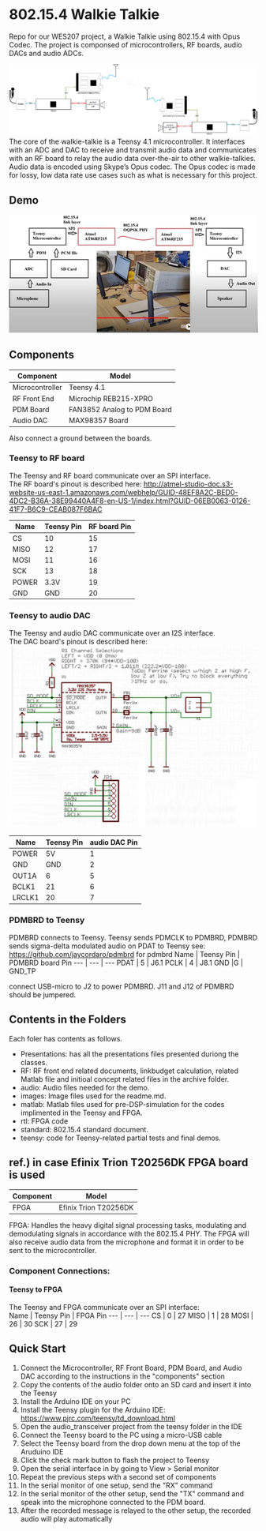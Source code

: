 # 802.15.4 Walkie Talkie
Repo for our WES207 project, a Walkie Talkie using 802.15.4 with Opus Codec. The project is componsed of microcontrollers, RF boards, audio DACs and audio ADCs.  
  
<img src="./images/block_diagram.png">
The core of the walkie-talkie is a Teensy 4.1 microcontroller. It interfaces with an ADC and DAC to receive and transmit audio data and communicates with an RF board to relay the audio data over-the-air to other walkie-talkies.      
Audio data is encoded using Skype’s Opus codec. The Opus codec is made for lossy, low data rate use cases such as what is necessary for this project.

## Demo 
[![Watch the video](./images/WES207-cus3.jpg)](https://youtu.be/dY7u8uQI70k)

## Components
Component | Model 
--- | ---
Microcontroller | Teensy 4.1
RF Front End    | Microchip REB215-XPRO
PDM Board       | FAN3852 Analog to PDM Board
Audio DAC       | MAX98357 Board


Also connect a ground between the boards.  

### Teensy to RF board
The Teensy and RF board communicate over an SPI interface.  
The RF board's pinout is described here: http://atmel-studio-doc.s3-website-us-east-1.amazonaws.com/webhelp/GUID-48EF8A2C-BED0-4DC2-B36A-38E99440A4F8-en-US-1/index.html?GUID-06EB0063-0126-41F7-B6C9-CEAB087F6BAC

Name | Teensy Pin | RF board Pin 
--- | --- | --- 
CS | 10 | 15
MISO | 12 | 17
MOSI | 11 | 16
SCK | 13 | 18
POWER | 3.3V | 19
GND | GND | 20

### Teensy to audio DAC
The Teensy and audio DAC communicate over an I2S interface.  
The DAC board's pinout is described here: <img src="./images/audio_DAC.png">

Name | Teensy Pin | audio DAC Pin 
--- | --- | --- 
POWER | 5V | 1
GND | GND | 2
OUT1A | 6 | 5
BCLK1 | 21 | 6
LRCLK1 | 20 | 7

### PDMBRD to Teensy
PDMBRD connects to Teensy.  Teensy sends PDMCLK to PDMBRD, PDMBRD sends sigma-delta modulated audio on PDAT to Teensy
see: https://github.com/jaycordaro/pdmbrd for pdmbrd
Name | Teensy Pin | PDMBRD board Pin 
--- | --- | --- 
PDAT | 5   | J6.1
PCLK | 4    | J8.1
GND  |G    | GND_TP

connect USB-micro to J2 to power PDMBRD.  J11 and J12 of PDMBRD should be jumpered.





## Contents in the Folders
Each foler has contents as follows.
- Presentations: has all the presentations files presented duriong the classes.
- RF: RF front end related documents, linkbudget calculation, related Matlab file and initioal concept related files in the archive folder.  
- audio: Audio files needed for the demo.
- images: Image files used for the readme.md.
- matlab: Matlab files used for pre-DSP-simulation for the codes implimented in the Teensy and FPGA. 
- rtl: FPGA code
- standard: 802.15.4 standard document.
- teensy: code for Teensy-related partial tests and final demos.




## ref.) in case Efinix Trion T20256DK FPGA board is used
Component | Model 
--- | ---
FPGA            | Efinix Trion T20256DK

FPGA: Handles the heavy digital signal processing tasks, modulating and demodulating signals in accordance with the 802.15.4 PHY. The FPGA will also receive audio data from the microphone and format it in order to be sent to the microcontroller. 
### Component Connections:

#### Teensy to FPGA
The Teensy and FPGA communicate over an SPI interface:  
Name | Teensy Pin | FPGA Pin 
--- | --- | --- 
CS | 0 | 27
MISO | 1 | 28
MOSI | 26 | 30
SCK | 27 | 29  

## Quick Start
1. Connect the Microcontroller, RF Front Board, PDM Board, and Audio DAC according to the instructions in the "components" section
2. Copy the contents of the audio folder onto an SD card and insert it into the Teensy
3. Install the Arduino IDE on your PC
4. Install the Teensy plugin for the Arduino IDE: https://www.pjrc.com/teensy/td_download.html
5. Open the audio_transceiver project from the teensy folder in the IDE
6. Connect the Teensy board to the PC using a micro-USB cable
7. Select the Teensy board from the drop down menu at the top of the Aruduino IDE
8. Click the check mark button to flash the project to Teensy
9. Open the serial interface in by going to View > Serial monitor
10. Repeat the previous steps with a second set of components
11. In the serial monitor of one setup, send the "RX" command
12. In the serial monitor of the other setup, send the "TX" command and speak into the microphone connected to the PDM board.
13. After the recorded message is relayed to the other setup, the recorded audio will play automatically
